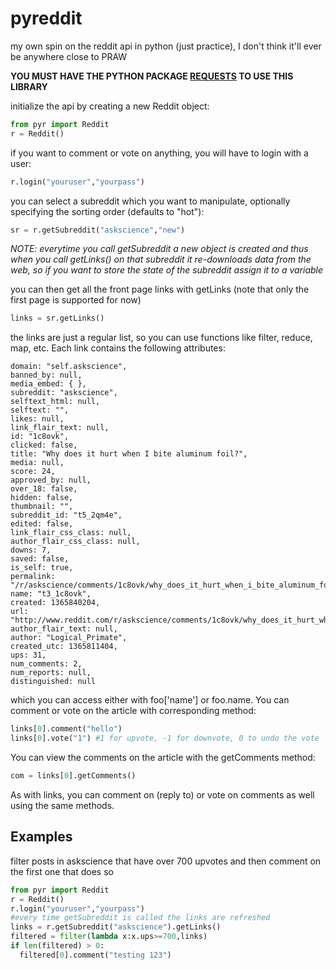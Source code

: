 pyreddit
========

my own spin on the reddit api in python (just practice), I don't think it'll ever be anywhere close to PRAW

**YOU MUST HAVE THE PYTHON PACKAGE [REQUESTS](http://docs.python-requests.org/en/latest/) TO USE THIS LIBRARY**

initialize the api by creating a new Reddit object:
```python
from pyr import Reddit
r = Reddit()
```
if you want to comment or vote on anything, you will have to login with a user:
```python
r.login("youruser","yourpass")
```
you can select a subreddit which you want to manipulate, optionally specifying the sorting order (defaults to "hot"):
```python
sr = r.getSubreddit("askscience","new")
```
*NOTE: everytime you call getSubreddit a new object is created and thus when you call getLinks() on that subreddit it re-downloads data from the web, so if you want to store the state of the subreddit assign it to a variable*

you can then get all the front page links with getLinks (note that only the first page is supported for now)
```python
links = sr.getLinks()
```
the links are just a regular list, so you can use functions like filter, reduce, map, etc. Each link contains the following attributes:
```
domain: "self.askscience",
banned_by: null,
media_embed: { },
subreddit: "askscience",
selftext_html: null,
selftext: "",
likes: null,
link_flair_text: null,
id: "1c8ovk",
clicked: false,
title: "Why does it hurt when I bite aluminum foil?",
media: null,
score: 24,
approved_by: null,
over_18: false,
hidden: false,
thumbnail: "",
subreddit_id: "t5_2qm4e",
edited: false,
link_flair_css_class: null,
author_flair_css_class: null,
downs: 7,
saved: false,
is_self: true,
permalink: "/r/askscience/comments/1c8ovk/why_does_it_hurt_when_i_bite_aluminum_foil/",
name: "t3_1c8ovk",
created: 1365840204,
url: "http://www.reddit.com/r/askscience/comments/1c8ovk/why_does_it_hurt_when_i_bite_aluminum_foil/",
author_flair_text: null,
author: "Logical_Primate",
created_utc: 1365811404,
ups: 31,
num_comments: 2,
num_reports: null,
distinguished: null
```
which you can access either with foo['name'] or foo.name.
You can comment or vote on the article with corresponding method:
```python
links[0].comment("hello")
links[0].vote("1") #1 for upvote, -1 for downvote, 0 to undo the vote
```
You can view the comments on the article with the getComments method:
```python
com = links[0].getComments()
```
As with links, you can comment on (reply to) or vote on comments as well using the same methods.

Examples
-------
filter posts in askscience that have over 700 upvotes and then comment on the first one that does so

```python
from pyr import Reddit
r = Reddit()
r.login("youruser","yourpass")
#every time getSubreddit is called the links are refreshed
links = r.getSubreddit("askscience").getLinks()
filtered = filter(lambda x:x.ups>=700,links)
if len(filtered) > 0:
  filtered[0].comment("testing 123")
```
